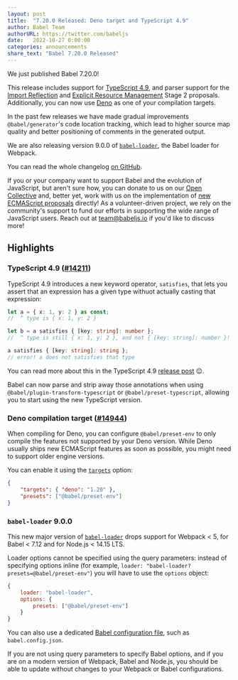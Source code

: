 ```yaml
---
layout: post
title:  "7.20.0 Released: Deno target and TypeScript 4.9"
author: Babel Team
authorURL: https://twitter.com/babeljs
date:   2022-10-27 0:00:00
categories: announcements
share_text: "Babel 7.20.0 Released"
---
```


We just published Babel 7.20.0!

This release includes support for [TypeScript 4.9](https://devblogs.microsoft.com/typescript/announcing-typescript-4-9/), and parser support for the [Import Reflection](https://github.com/tc39/proposal-import-reflection/) and [Explicit Resource Management](https://github.com/tc39/proposal-explicit-resource-management/) Stage 2 proposals. Additionally, you can now use [Deno](https://deno.land/) as one of your compilation targets.

In the past few releases we have made gradual improvements `@babel/generator`'s code location tracking, which lead to higher source map quality and better positioning of comments in the generated output.

We are also releasing version 9.0.0 of [`babel-loader`](https://github.com/babel/babel-loader/), the Babel loader for Webpack.

You can read the whole changelog [on GitHub](https://github.com/babel/babel/releases/tag/v7.20.0).

<!-- truncate -->

If you or your company want to support Babel and the evolution of JavaScript, but aren't sure how, you can donate to us on our [Open Collective](https://github.com/babel/babel?sponsor=1) and, better yet, work with us on the implementation of [new ECMAScript proposals](https://github.com/babel/proposals) directly! As a volunteer-driven project, we rely on the community's support to fund our efforts in supporting the wide range of JavaScript users. Reach out at [team@babeljs.io](mailto:team@babeljs.io) if you'd like to discuss more!

## Highlights

### TypeScript 4.9 ([#14211](https://github.com/babel/babel/pull/14211))

TypeScript 4.9 introduces a new keyword operator, `satisfies`, that lets you assert that an expression has a given type withuot actually casting that expression:

```typescript
let a = { x: 1, y: 2 } as const;
//  ^ type is { x: 1, y: 2 }

let b = a satisfies { [key: string]: number };
//  ^ type is still { x: 1, y: 2 }, and not { [key: string]: number }!

a satisfies { [key: string]: string };
// error! a does not satisfies that type
```

You can read more about this in the TypeScript 4.9 [release post](https://devblogs.microsoft.com/typescript/announcing-typescript-4-9-beta/#hamilton) 😉.

Babel can now parse and strip away those annotations when using `@babel/plugin-transform-typescript` or `@babel/preset-typescript`, allowing you to start using the new TypeScript version.

### Deno compilation target ([#14944](https://github.com/babel/babel/pull/14944))

When compiling for Deno, you can configure `@babel/preset-env` to only compile the features not supported by your Deno version. While Deno usually ships new ECMAScript features as soon as possible, you might need to support older engine versions.

You can enable it using the [`targets`](https://babeljs.io/docs/en/options#targets) option:
```json
{
    "targets": { "deno": "1.20" },
    "presets": ["@babel/preset-env"]
}
```

### `babel-loader` 9.0.0

This new major version of [`babel-loader`](https://github.com/babel/babel-loader/releases/tag/v9.0.0) drops support for Webpack < 5, for Babel < 7.12 and for Node.js < 14.15 LTS.

Loader options cannot be specified using the query parameters: instead of specifying options inline (for example, `loader: "babel-loader?presets=@babel/preset-env"`) you will have to use the `options` object:
```js
{
    loader: "babel-loader",
    options: {
        presets: ["@babel/preset-env"]
    }
}
```

You can also use a dedicated [Babel configuration file](https://babeljs.io/docs/en/config-files#project-wide-configuration), such as `babel.config.json`.

If you are not using query parameters to specify Babel options, and if you are on a modern version of Webpack, Babel and Node.js, you should be able to update without changes to your Webpack or Babel configurations.
